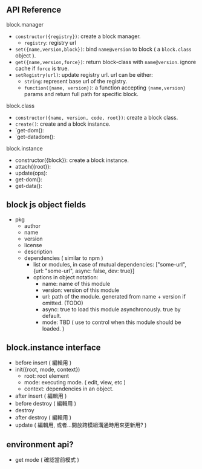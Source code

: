 ## API Reference

block.manager
 - `constructor({registry})`: create a block manager.
   - `registry`: registry url
 - `set({name,version,block})`: bind `name@version` to block ( a `block.class` object ).
 - `get({name,version,force})`: return block-class with `name@version`. ignore cache if `force` is true.
 - `setRegistry(url)`: update registry url. url can be either:
   - `string`: represent base url of the registry.
   - `function({name, version})`: a function accepting `{name,version}` params and return full path for specific block.

block.class
 - `constructor({name, version, code, root})`: create a block class.
 - `create()`: create and a block instance.
 - `get-dom():
 - `get-datadom(): 

block.instance
 - constructor({block}): create a block instance.
 - attach({root}):
 - update(ops):
 - get-dom(): 
 - get-data(): 


## block js object fields

 - pkg
   - author
   - name
   - version
   - license
   - description
   - dependencies ( similar to npm )
     - list or modules, in case of mutual dependencies:
       ["some-url", {url: "some-url", async: false, dev: true}]
     - options in object notation:
       - name: name of this module
       - version: version of this module
       - url: path of the module. generated from name + version if omitted. (TODO)
       - async: true to load this module asynchronously. true by default.
       - mode: TBD ( use to control when this module should be loaded. )

## block.instance interface

 - before insert ( 編輯用 )
 - init({root, mode, context})
   - root: root element
   - mode: executing mode. ( edit, view, etc )
   - context: dependencies in an object.
 - after insert ( 編輯用 )
 - before destroy ( 編輯用 )
 - destroy
 - after destroy ( 編輯用 )
 - update ( 編輯用, 或者...開放跨模組溝通時用來更新用? )

## environment api?
 - get mode ( 確認當前模式 )
